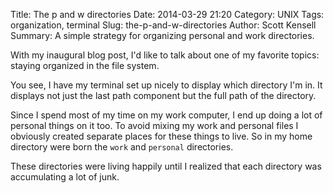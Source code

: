 Title: The p and w directories 
Date: 2014-03-29 21:20
Category: UNIX
Tags: organization, terminal
Slug: the-p-and-w-directories
Author: Scott Kensell
Summary: A simple strategy for organizing personal and work directories.

With my inaugural blog post, I'd like to talk about one of my favorite topics:
staying organized in the file system.

You see, I have my terminal set up nicely to display which directory I'm in.
It displays not just the last path component but the full path of the 
directory.

Since I spend most of my time on my work computer, I end up doing a lot of 
personal things on it too. To avoid mixing my work and personal files I 
obviously created separate places for these things to live. So in my home
directory were born the `work` and `personal` directories.

These directories were living happily until I realized that each directory
was accumulating a lot of junk.



